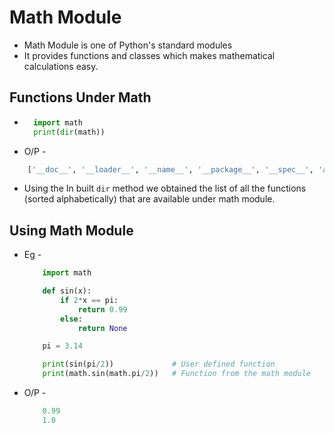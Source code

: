 # Math Module

+ Math Module is one of Python's standard modules
+ It provides functions and classes which makes mathematical calculations easy.

## Functions Under Math
+ ```.py
    import math
    print(dir(math))
  ```
+ O/P -
```.py
    ['__doc__', '__loader__', '__name__', '__package__', '__spec__', 'acos', 'acosh', 'asin', 'asinh', 'atan', 'atan2', 'atanh', 'ceil', 'copysign', 'cos', 'cosh', 'degrees', 'e', 'erf', 'erfc', 'exp', 'expm1', 'fabs', 'factorial', 'floor', 'fmod', 'frexp', 'fsum', 'gamma', 'gcd', 'hypot', 'inf', 'isclose', 'isfinite', 'isinf', 'isnan', 'ldexp', 'lgamma', 'log', 'log10', 'log1p', 'log2', 'modf', 'nan', 'pi', 'pow', 'radians', 'remainder', 'sin', 'sinh', 'sqrt', 'tan', 'tanh', 'tau', 'trunc']    
```
+ Using the In built ```dir``` method we obtained the list of all the functions (sorted alphabetically) that are available under math module.

## Using Math Module
+ Eg - 
    ```.py
        import math

        def sin(x):
            if 2*x == pi:
                return 0.99
            else:
                return None

        pi = 3.14

        print(sin(pi/2))             # User defined function
        print(math.sin(math.pi/2))   # Function from the math module
    ```
+ O/P -
    ```.py
        0.99
        1.0
    ```    

